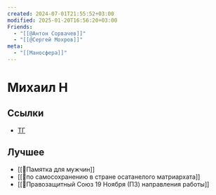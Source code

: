 ```yaml
---
created: 2024-07-01T21:55:52+03:00
modified: 2025-01-20T16:56:20+03:00
Friends:
  - "[[@Антон Сорвачев]]"
  - "[[@Сергей Мохров]]"
meta:
  - "[[Маносфера]]"
---
```


# Михаил Н

## Ссылки

 - [ТГ](https://t.me/mikhailNPZ)

## Лучшее

 - [[📜Памятка для мужчин]]
 - [[📜по самосохранению в стране осатанелого матриархата]]
 - [[📜Правозащитный Союз 19 Ноября (ПЗ) направления работы]]